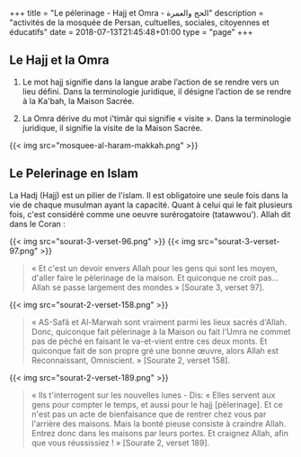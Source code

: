 +++
title = "Le pélerinage - Hajj et Omra - الحج والعمرة"
description = "activités de la mosquée de Persan, cultuelles, sociales, citoyennes et éducatifs"
date = 2018-07-13T21:45:48+01:00
type = "page"
+++

## Le Hajj et la Omra

1. Le mot hajj signifie dans la langue arabe l’action de se rendre vers un lieu
défini. Dans la terminologie juridique, il désigne l’action de se rendre à la
Ka'bah, la Maison Sacrée.

2. La Omra dérive du mot i'timâr qui signifie « visite ». Dans la terminologie
juridique, il signifie la visite de la Maison Sacrée.

{{< img src="mosquee-al-haram-makkah.png" >}}

## Le Pelerinage en Islam

La Hadj (Hajj) est un pilier de l'islam. Il est obligatoire une seule fois dans
la vie de chaque musulman ayant la capacité. Quant à celui qui le fait plusieurs
fois, c'est considéré comme une oeuvre surérogatoire (tatawwou'). Allah dit dans
le Coran :

{{< img src="sourat-3-verset-96.png" >}}
{{< img src="sourat-3-verset-97.png" >}}

>« Et c'est un devoir envers Allah pour les gens qui sont les moyen, d'aller
>faire le pèlerinage de la maison. Et quiconque ne croit pas… Allah se passe
>largement des mondes » [Sourate 3, verset 97].


{{< img src="sourat-2-verset-158.png" >}}

>« AS-Safâ et Al-Marwah sont vraiment parmi les lieux sacrés d'Allah. Donc,
>quiconque fait pèlerinage à la Maison ou fait l'Umra ne commet pas de péché en
>faisant le va-et-vient entre ces deux monts. Et quiconque fait de son propre gré
>une bonne œuvre, alors Allah est Reconnaissant, Omniscient. » [Sourate 2, verset
>158].

{{< img src="sourat-2-verset-189.png" >}}

>« Ils t'interrogent sur les nouvelles lunes - Dis: « Elles servent aux gens pour
>compter le temps, et aussi pour le hajj [pèlerinage]. Et ce n'est pas un acte de
>bienfaisance que de rentrer chez vous par l'arrière des maisons. Mais la bonté
>pieuse consiste à craindre Allah. Entrez donc dans les maisons par leurs portes.
>Et craignez Allah, afin que vous réussissiez ! » [Sourate 2, verset 189].
